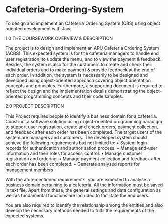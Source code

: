 # Cafeteria-Ordering-System
To design and implement an  Cafeteria Ordering System (CBS) using object oriented development with Java 

1.0	THE COURSEWORK OVERVIEW & DESCRIPTION

The project is to design and implement an APU Cafeteria Ordering System (ACBS). This expected system is for the cafeteria managers to handle end user registration, to update the menu, and to view the payment & feedback. Besides, the system is also for the customers to create and check their individual orders and to make payment & provide feedback at the end of each order. In addition, the system is necessarily to be designed and developed using object-oriented approach covering object orientation concepts and principles. Furthermore, a supporting document is required to reflect the design and the implementation details demonstrating the object-oriented programming concepts and their code samples. 

2.0	PROJECT DESCRIPTION

This Project requires people to identify a business domain for a cafeteria. Construct a software solution using object-oriented programming paradigm to support user registration, create and check orders, payment collection, and feedback after each order has been completed. The target users of the system are managers and customers. The developed system should achieve the following requirements but not limited to:
•	System login records for authentication and authorisation process.
•	Manage end-user information and their roles for access control.
•	Manage customer registration and ordering.
•	Manage payment collection and feedback after each order has been completed.
•	Generate analysed reports for management members

With the aforementioned requirements, you are expected to analyse a business domain pertaining to a cafeteria. All the information must be saved in text file. Apart from these, the general settings and data configuration as well as fundamental functions are included to facilitate the end users.

You are also required to identify the relationship among the entities and also develop the necessary methods needed to fulfil the requirements of the expected systems.
